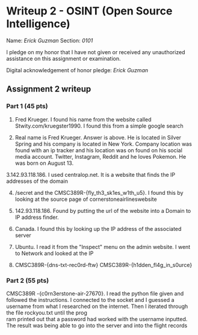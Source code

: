 Writeup 2 - OSINT (Open Source Intelligence)
======

Name: *Erick Guzman*
Section: *0101*

I pledge on my honor that I have not given or received any unauthorized assistance on this assignment or examination.

Digital acknowledgement of honor pledge: *Erick Guzman*

## Assignment 2 writeup

### Part 1 (45 pts)

1. Fred Krueger. I found his name from the website called Stwity.com/kruegster1990. I found this from a simple google search

2. Real name is Fred Krueger. Answer is above.
He is located in Silver Spring and his company is located in New York. Company location was found with an ip tracker and his location was on found on his social media account. Twitter, Instagram, Reddit
and he loves Pokemon. He was born on August 13.


3.142.93.118.186. I used centralop.net. It is a website that finds the IP addresses of the domain

4. /secret and the  CMSC389R-{fly_th3_sk1es_w1th_u5}. I found this by looking at the source page of cornerstoneairlineswebsite

5. 142.93.118.186. Found by putting the url of the website into a Domain to IP address finder.

6. Canada. I found this by looking up the IP address of the associated server

7. Ubuntu. I read it from the "Inspect" menu on the admin website. I went to Network and looked at the IP

8. CMSC389R-{dns-txt-rec0rd-ftw}
   CMSC389R-{h1dden_fl4g_in_s0urce}


### Part 2 (55 pts)

CMSC389R -{c0rn3erstone-air-27670}.
I read the python file given and followed the instructions. I connected to the socket and I guessed a username from what I researched on the internet. Then I iterated through the file rockyou.txt until the prog\
ram printed out that a password had worked with the username inputted. The result was being able to go into the server and into the flight
 records


